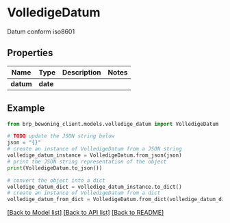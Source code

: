 # VolledigeDatum

Datum conform iso8601

## Properties

Name | Type | Description | Notes
------------ | ------------- | ------------- | -------------
**datum** | **date** |  | 

## Example

```python
from brp_bewoning_client.models.volledige_datum import VolledigeDatum

# TODO update the JSON string below
json = "{}"
# create an instance of VolledigeDatum from a JSON string
volledige_datum_instance = VolledigeDatum.from_json(json)
# print the JSON string representation of the object
print(VolledigeDatum.to_json())

# convert the object into a dict
volledige_datum_dict = volledige_datum_instance.to_dict()
# create an instance of VolledigeDatum from a dict
volledige_datum_from_dict = VolledigeDatum.from_dict(volledige_datum_dict)
```
[[Back to Model list]](../README.md#documentation-for-models) [[Back to API list]](../README.md#documentation-for-api-endpoints) [[Back to README]](../README.md)


